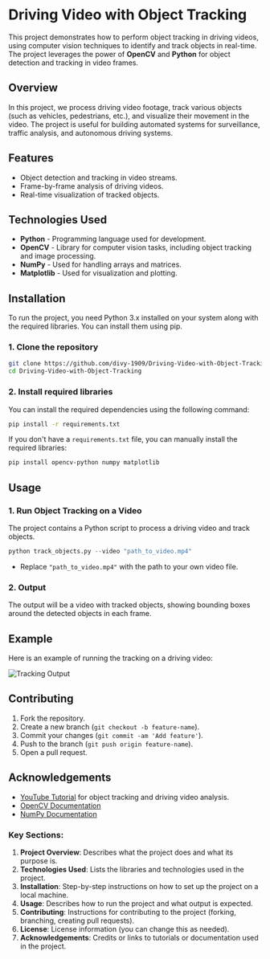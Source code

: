 
# Driving Video with Object Tracking

This project demonstrates how to perform object tracking in driving videos, using computer vision techniques to identify and track objects in real-time. The project leverages the power of **OpenCV** and **Python** for object detection and tracking in video frames.

## Overview

In this project, we process driving video footage, track various objects (such as vehicles, pedestrians, etc.), and visualize their movement in the video. The project is useful for building automated systems for surveillance, traffic analysis, and autonomous driving systems.

## Features

- Object detection and tracking in video streams.
- Frame-by-frame analysis of driving videos.
- Real-time visualization of tracked objects.

## Technologies Used

- **Python** - Programming language used for development.
- **OpenCV** - Library for computer vision tasks, including object tracking and image processing.
- **NumPy** - Used for handling arrays and matrices.
- **Matplotlib** - Used for visualization and plotting.

## Installation

To run the project, you need Python 3.x installed on your system along with the required libraries. You can install them using pip.

### 1. Clone the repository

```bash
git clone https://github.com/divy-1909/Driving-Video-with-Object-Tracking.git
cd Driving-Video-with-Object-Tracking
```

### 2. Install required libraries

You can install the required dependencies using the following command:

```bash
pip install -r requirements.txt
```

If you don't have a `requirements.txt` file, you can manually install the required libraries:

```bash
pip install opencv-python numpy matplotlib
```

## Usage

### 1. Run Object Tracking on a Video

The project contains a Python script to process a driving video and track objects.

```python
python track_objects.py --video "path_to_video.mp4"
```

- Replace `"path_to_video.mp4"` with the path to your own video file.

### 2. Output

The output will be a video with tracked objects, showing bounding boxes around the detected objects in each frame.

## Example

Here is an example of running the tracking on a driving video:

![Tracking Output](example_tracking_output.gif)

## Contributing

1. Fork the repository.
2. Create a new branch (`git checkout -b feature-name`).
3. Commit your changes (`git commit -am 'Add feature'`).
4. Push to the branch (`git push origin feature-name`).
5. Open a pull request.



## Acknowledgements

- [YouTube Tutorial](https://youtu.be/AxIc-vGaHQ0?si=w8Yw7JcBY8B5B3tL) for object tracking and driving video analysis.
- [OpenCV Documentation](https://docs.opencv.org/)
- [NumPy Documentation](https://numpy.org/doc/)


### Key Sections:

1. **Project Overview**: Describes what the project does and what its purpose is.
2. **Technologies Used**: Lists the libraries and technologies used in the project.
3. **Installation**: Step-by-step instructions on how to set up the project on a local machine.
4. **Usage**: Describes how to run the project and what output is expected.
5. **Contributing**: Instructions for contributing to the project (forking, branching, creating pull requests).
6. **License**: License information (you can change this as needed).
7. **Acknowledgements**: Credits or links to tutorials or documentation used in the project.

